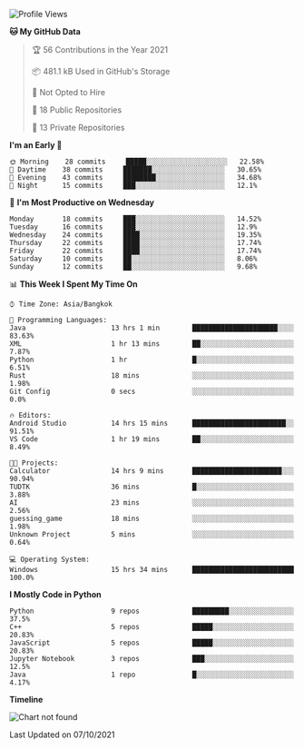 <!--START_SECTION:waka-->
![Profile Views](http://img.shields.io/badge/Profile%20Views-42-blue)

**🐱 My GitHub Data** 

> 🏆 56 Contributions in the Year 2021
 > 
> 📦 481.1 kB Used in GitHub's Storage 
 > 
> 🚫 Not Opted to Hire
 > 
> 📜 18 Public Repositories 
 > 
> 🔑 13 Private Repositories  
 > 
**I'm an Early 🐤** 

```text
🌞 Morning    28 commits     █████░░░░░░░░░░░░░░░░░░░░   22.58% 
🌆 Daytime    38 commits     ███████░░░░░░░░░░░░░░░░░░   30.65% 
🌃 Evening    43 commits     ████████░░░░░░░░░░░░░░░░░   34.68% 
🌙 Night      15 commits     ███░░░░░░░░░░░░░░░░░░░░░░   12.1%

```
📅 **I'm Most Productive on Wednesday** 

```text
Monday       18 commits     ███░░░░░░░░░░░░░░░░░░░░░░   14.52% 
Tuesday      16 commits     ███░░░░░░░░░░░░░░░░░░░░░░   12.9% 
Wednesday    24 commits     ████░░░░░░░░░░░░░░░░░░░░░   19.35% 
Thursday     22 commits     ████░░░░░░░░░░░░░░░░░░░░░   17.74% 
Friday       22 commits     ████░░░░░░░░░░░░░░░░░░░░░   17.74% 
Saturday     10 commits     ██░░░░░░░░░░░░░░░░░░░░░░░   8.06% 
Sunday       12 commits     ██░░░░░░░░░░░░░░░░░░░░░░░   9.68%

```


📊 **This Week I Spent My Time On** 

```text
⌚︎ Time Zone: Asia/Bangkok

💬 Programming Languages: 
Java                     13 hrs 1 min        █████████████████████░░░░   83.63% 
XML                      1 hr 13 mins        ██░░░░░░░░░░░░░░░░░░░░░░░   7.87% 
Python                   1 hr                █░░░░░░░░░░░░░░░░░░░░░░░░   6.51% 
Rust                     18 mins             ░░░░░░░░░░░░░░░░░░░░░░░░░   1.98% 
Git Config               0 secs              ░░░░░░░░░░░░░░░░░░░░░░░░░   0.0%

🔥 Editors: 
Android Studio           14 hrs 15 mins      ███████████████████████░░   91.51% 
VS Code                  1 hr 19 mins        ██░░░░░░░░░░░░░░░░░░░░░░░   8.49%

🐱‍💻 Projects: 
Calculator               14 hrs 9 mins       ██████████████████████░░░   90.94% 
TUDTK                    36 mins             █░░░░░░░░░░░░░░░░░░░░░░░░   3.88% 
AI                       23 mins             ░░░░░░░░░░░░░░░░░░░░░░░░░   2.56% 
guessing_game            18 mins             ░░░░░░░░░░░░░░░░░░░░░░░░░   1.98% 
Unknown Project          5 mins              ░░░░░░░░░░░░░░░░░░░░░░░░░   0.64%

💻 Operating System: 
Windows                  15 hrs 34 mins      █████████████████████████   100.0%

```

**I Mostly Code in Python** 

```text
Python                   9 repos             █████████░░░░░░░░░░░░░░░░   37.5% 
C++                      5 repos             █████░░░░░░░░░░░░░░░░░░░░   20.83% 
JavaScript               5 repos             █████░░░░░░░░░░░░░░░░░░░░   20.83% 
Jupyter Notebook         3 repos             ███░░░░░░░░░░░░░░░░░░░░░░   12.5% 
Java                     1 repo              █░░░░░░░░░░░░░░░░░░░░░░░░   4.17%

```


**Timeline**

![Chart not found](https://raw.githubusercontent.com/shigure3011/shigure3011/main/charts/bar_graph.png) 


 Last Updated on 07/10/2021
<!--END_SECTION:waka-->

